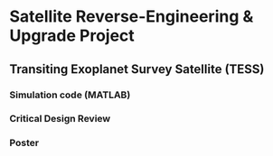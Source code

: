 # Satellite Reverse-Engineering & Upgrade Project

## Transiting Exoplanet Survey Satellite (TESS)

### Simulation code (MATLAB)
### Critical Design Review
### Poster
